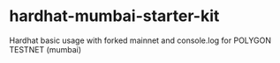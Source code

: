 # hardhat-mumbai-starter-kit
 Hardhat basic usage with forked mainnet and console.log for POLYGON TESTNET (mumbai)
